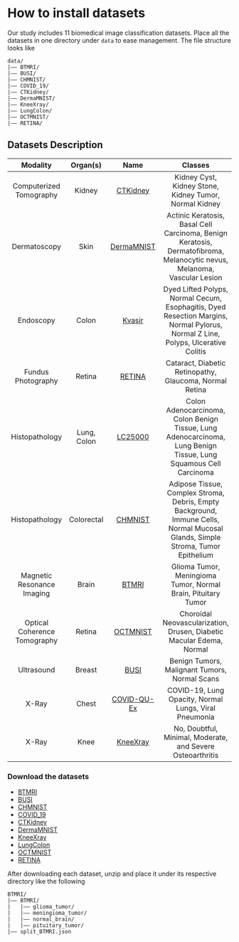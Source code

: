 # How to install datasets

Our study includes 11 biomedical image classification datasets. Place all the datasets in one directory under `data` to ease management. The file structure looks like

```
data/
|–– BTMRI/
|–– BUSI/
|–– CHMNIST/
|–– COVID_19/
|–– CTKidney/
|–– DermaMNIST/
|–– KneeXray/
|–– LungColon/
|–– OCTMNIST/
|–– RETINA/
```

## Datasets Description
| **Modality**               | **Organ(s)**      | **Name**                                                                                           | **Classes**                                                                                                       | **# train/val/test** |
|:---------------------------:|:-----------------:|:-------------------------------------------------------------------------------------------------:|:-----------------------------------------------------------------------------------------------------------------:|:--------------------:|
| Computerized Tomography     | Kidney            | [CTKidney](https://www.kaggle.com/datasets/nazmul0087/ct-kidney-dataset-normal-cyst-tumor-and-stone)| Kidney Cyst, Kidney Stone, Kidney Tumor, Normal Kidney                                                            | 6221/2487/3738       |
| Dermatoscopy                | Skin              | [DermaMNIST](https://medmnist.com/)                                                                | Actinic Keratosis, Basal Cell Carcinoma, Benign Keratosis, Dermatofibroma, Melanocytic nevus, Melanoma, Vascular Lesion | 7007/1003/2005       |
| Endoscopy                   | Colon             | [Kvasir](https://www.kaggle.com/datasets/abdallahwagih/kvasir-dataset-for-classification-and-segmentation)| Dyed Lifted Polyps, Normal Cecum, Esophagitis, Dyed Resection Margins, Normal Pylorus, Normal Z Line, Polyps, Ulcerative Colitis | 2000/800/1200        |
| Fundus Photography          | Retina            | [RETINA](https://www.kaggle.com/datasets/gunavenkatdoddi/eye-diseases-classification)               | Cataract, Diabetic Retinopathy, Glaucoma, Normal Retina                                                           | 2108/841/1268        |
| Histopathology              | Lung, Colon       | [LC25000](https://www.kaggle.com/datasets/andrewmvd/lung-and-colon-cancer-histopathological-images)| Colon Adenocarcinoma, Colon Benign Tissue, Lung Adenocarcinoma, Lung Benign Tissue, Lung Squamous Cell Carcinoma   | 12500/5000/7500      |
| Histopathology              | Colorectal        | [CHMNIST](https://www.kaggle.com/datasets/kmader/colorectal-histology-mnist)                        | Adipose Tissue, Complex Stroma, Debris, Empty Background, Immune Cells, Normal Mucosal Glands, Simple Stroma, Tumor Epithelium | 2496/1000/1504       |
| Magnetic Resonance Imaging  | Brain             | [BTMRI](https://www.kaggle.com/datasets/masoudnickparvar/brain-tumor-mri-dataset)                  | Glioma Tumor, Meningioma Tumor, Normal Brain, Pituitary Tumor                                                     | 2854/1141/1717       |
| Optical Coherence Tomography| Retina            | [OCTMNIST](https://medmnist.com/)                                                                 | Choroidal Neovascularization, Drusen, Diabetic Macular Edema, Normal                                             | 97477/10832/1000     |
| Ultrasound                  | Breast            | [BUSI](https://www.kaggle.com/datasets/aryashah2k/breast-ultrasound-images-dataset)                | Benign Tumors, Malignant Tumors, Normal Scans                                                                    | 389/155/236          |
| X-Ray                       | Chest             | [COVID-QU-Ex](https://www.kaggle.com/datasets/tawsifurrahman/covid19-radiography-database)          | COVID-19, Lung Opacity, Normal Lungs, Viral Pneumonia                                                             | 10582/4232/6351      |
| X-Ray                       | Knee              | [KneeXray](https://www.kaggle.com/datasets/shashwatwork/knee-osteoarthritis-dataset-with-severity) | No, Doubtful, Minimal, Moderate, and Severe Osteoarthritis                                                       | 5778/826/1656        |


### Download the datasets
- [BTMRI](https://drive.google.com/file/d/1_lJLZRUmczqZqoN-dNqkAzGzmi4ONoU5/view?usp=sharing)
- [BUSI](https://drive.google.com/file/d/1hB5M7wcAUTV9EtiYrijACoQ36R6VmQaa/view?usp=sharing)
- [CHMNIST](https://drive.google.com/file/d/1tyQiYQmqAGNaY4SCK_8U5vEbbaa1AD-g/view?usp=sharing)
- [COVID_19](https://drive.google.com/file/d/1zMLN5q5e_tmH-deSZQiY4Xq0M1EqCrML/view?usp=sharing)
- [CTKidney](https://drive.google.com/file/d/1PBZ299k--mZL8JU7nhC1Wy8yEmlqmVDh/view?usp=sharing)
- [DermaMNIST](https://drive.google.com/file/d/1Jxd1-DWljunRDZ8fY80dl5zUMefriQXt/view?usp=sharing)
- [KneeXray](https://drive.google.com/file/d/1DBVraYJmxy2UcQ_nGLYvTB2reITOm453/view?usp=sharing)
- [LungColon](https://drive.google.com/file/d/1YIu5fqMXgyemisiL1L1HCvES2nVpCtun/view?usp=sharing)
- [OCTMNIST](https://drive.google.com/file/d/1mYZNWxbPxnnVvcwHQYybA8gdMzQAoOem/view?usp=sharing)
- [RETINA](https://drive.google.com/file/d/18U-Gc22h5QryomNNzY4r4Qfrq52yf5EO/view?usp=sharing)

After downloading each dataset, unzip and place it under its respective directory like the following

```
BTMRI/
|–– BTMRI/
|   |–– glioma_tumor/
|   |–– meningioma_tumor/
|   |–– normal_brain/
|   |–– pituitary_tumor/
|–– split_BTMRI.json
```
